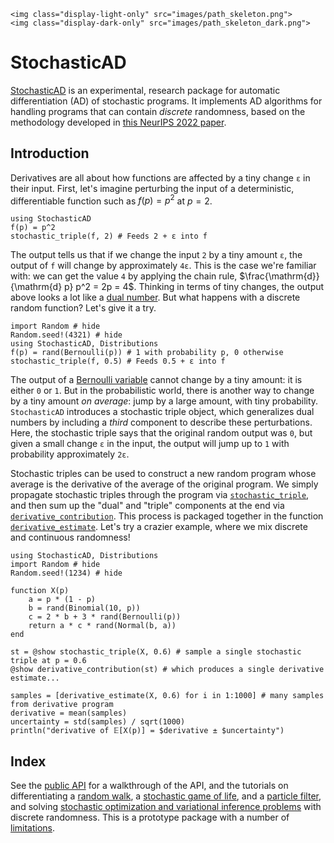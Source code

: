 ```@raw html
<img class="display-light-only" src="images/path_skeleton.png">
<img class="display-dark-only" src="images/path_skeleton_dark.png">
```

# StochasticAD

[StochasticAD](https://github.com/gaurav-arya/StochasticAD.jl) is an experimental, research package for automatic differentiation (AD) of stochastic programs.
It implements AD algorithms for handling programs that can contain *discrete* randomness, based on the methodology developed in [this NeurIPS 2022 paper](https://doi.org/10.48550/arXiv.2210.08572).

## Introduction

Derivatives are all about how functions are affected by a tiny change `ε` in their input. First, let's imagine perturbing the input of a deterministic, differentiable function such as $f(p) = p^2$ at $p = 2$.
```@example continuous
using StochasticAD
f(p) = p^2
stochastic_triple(f, 2) # Feeds 2 + ε into f
```
The output tells us that if we change the input `2` by a tiny amount `ε`, the output of `f` will change by approximately `4ε`. This is the case we're familiar with: we can get the value `4` by applying the chain rule, $\frac{\mathrm{d}}{\mathrm{d} p} p^2 = 2p = 4$. Thinking in terms of tiny changes, the output above looks a lot like a [dual number](https://en.wikipedia.org/wiki/Dual_number). But what happens with a discrete random function? Let's give it a try. 
```@example discrete
import Random # hide
Random.seed!(4321) # hide
using StochasticAD, Distributions
f(p) = rand(Bernoulli(p)) # 1 with probability p, 0 otherwise
stochastic_triple(f, 0.5) # Feeds 0.5 + ε into f
```
The output of a [Bernoulli variable](https://en.wikipedia.org/wiki/Bernoulli_distribution) cannot change by a tiny amount: it is either `0` or `1`. But in the probabilistic world, there is another way to change by a tiny amount *on average*: jump by a large amount, with tiny probability. `StochasticAD` introduces a stochastic triple object, which generalizes dual numbers by including a *third* component to describe these perturbations. Here, the stochastic triple says that the original random output was `0`, but given a small change `ε` in the input, the output will jump up to `1` with probability approximately `2ε`.

Stochastic triples can be used to construct a new random program whose average is the derivative of the average of the original program. We simply propagate stochastic triples through the program via [`stochastic_triple`](@ref), and then sum up the "dual" and "triple" components at the end via [`derivative_contribution`](@ref). This process is packaged together in the function [`derivative_estimate`](@ref). Let's try a crazier example, where we mix discrete and continuous randomness!
```@example estimate
using StochasticAD, Distributions
import Random # hide
Random.seed!(1234) # hide

function X(p)
    a = p * (1 - p)
    b = rand(Binomial(10, p))
    c = 2 * b + 3 * rand(Bernoulli(p))
    return a * c * rand(Normal(b, a))
end

st = @show stochastic_triple(X, 0.6) # sample a single stochastic triple at p = 0.6
@show derivative_contribution(st) # which produces a single derivative estimate...

samples = [derivative_estimate(X, 0.6) for i in 1:1000] # many samples from derivative program
derivative = mean(samples)
uncertainty = std(samples) / sqrt(1000)
println("derivative of 𝔼[X(p)] = $derivative ± $uncertainty")
```

## Index

See the [public API](public_api.md) for a walkthrough of the API, and the tutorials on differentiating a [random walk](tutorials/random_walk.md), a [stochastic game of life](tutorials/game_of_life.md), and a [particle filter](tutorials/particle_filter.md), and solving [stochastic optimization and variational inference problems](tutorials/optimizations.md) with discrete randomness. This is a prototype package with a number of [limitations](limitations.md).

